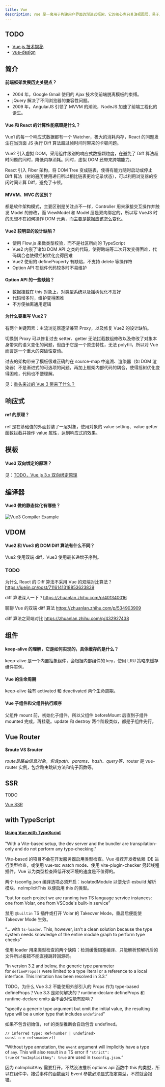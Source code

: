 ```yaml
---
title: Vue
description: Vue 是一套用于构建用户界面的渐进式框架，它的核心库只关注视图层，易于上手，同时也便于与第三方库或既有项目整合。
---
```


## TODO

* [Vue.js 技术揭秘](https://www.zhihu.com/question/390956688/answer/1184696066)
* [vue-design](https://github.com/HcySunYang/vue-design/blob/elegant/docs/art/1start-learn)

## 简介
 
#### 前端框架发展历史关键点？

* 2004 年，Google Gmail 使用的 Ajax 技术使前端脱离模板的束缚。
* jQuery 解决了不同浏览器的兼容性问题。
* 2009 年，AngularJS 引领了 MVVM 的潮流，NodeJS 加速了前端工程化的诞生。

#### Vue 和 React 的计算性能瓶颈是什么？

Vue1 的每一个响应式数据都有一个 Watcher，极大的消耗内存，React 的问题发生在当页面 JS 执行 Diff 算法超过帧时间时带来的卡顿问题。

Vue2 引入虚拟 DOM，采用组件级别的响应式数据颗粒度，在避免了 Diff 算法超时问题的同时，降低内存消耗。同时，虚拟 DOM 还带来跨端能力。

React 引入 Fiber 架构，将 DOM Tree 变成链表，使得有能力随时启动或停止 Diff 算法（树的遍历使用递归所以相比链表更难记录状态），可以利用浏览器的空闲时间计算 Diff，避免了卡顿。

#### MVVM、MVC 的区别？

都是软件架构模式，主要区别是关注点不一样，Controller 用来承接交互操作并触发 Model 的修改，而 ViewModel 和 Model 层是双向绑定的，所以写 VueJS 时的思想不在如何操作 DOM 元素，而主要是数据应该怎么变化。

#### Vue2 较明显的设计缺陷？

* 使用 Flow.js 来做类型校验，而不是社区所向的 TypeScript
* Vue2 内嵌了诸如 DOM API 之类的代码，使得跨端等二次开发变得困难，代码耦合也使得摇树优化变得困难
* Vue2 使用的 defineProperty 有缺陷，不支持 delete 等操作符
* Option API 在组件代码较多时不易维护

#### Option API 的一些缺陷？

* 数据挂载在 this 对象上，对类型系统以及摇树优化不友好
* 代码增多时，维护变得困难
* 不方便抽离通用逻辑

#### 为什么要重写 Vue2？

有两个关键因素：主流浏览器逐渐兼容 Proxy，以及修复 Vue2 的设计缺陷。

切换到 Proxy 可以修复过去 setter、getter 无法拦截数组修改以及修改了对象本身带来的语义变化的问题，但由于它是一个原生特性，无法 polyfill，所以对 Vue 而言是一个重大的突破性变动。

过去的架构带来了模板很难正确的在 source-map 中追溯、渲染器（如 DOM 渲染器）不是渐进式的可选项的问题，再加上框架内部代码的耦合，使得摇树优化变得困难，代码也不便理解。

见：[重头来过的 Vue 3 带来了什么？](https://zhuanlan.zhihu.com/p/147022323)

## 响应式

#### ref 的原理？

ref 是在基础值的外面封装了一层对象，使用对象的 value setting、value getter 函数拦截并操作 value 属性，达到响应式的效果。

## 模板

#### Vue3 双向绑定的原理？

见：[TODO，Vue.js 3.x 双向绑定原理](https://segmentfault.com/a/1190000041716718)

## 编译器

#### Vue3 做的静态优化有哪些？

![Vue3 Compiler Example](https://mgear-image.oss-cn-shanghai.aliyuncs.com/image/other/20220628022452.png)

## VDOM

#### Vue2 和 Vue3 的 DOM Diff 算法有什么不同？

Vue2 使用双端 diff，Vue3 使用最长递增子序列。

### TODO

为什么 React 的 Diff 算法不采用 Vue 的双端对比算法？https://juejin.cn/post/7116141318853623839

diff 算法深入一下？https://zhuanlan.zhihu.com/p/401340016

聊聊 Vue 的双端 diff 算法 https://zhuanlan.zhihu.com/p/534903909

diff 算法之双端对比 https://zhuanlan.zhihu.com/p/432927438

## 组件

#### keep-alive 的理解，它是如何实现的，具体缓存的是什么？

keep-alive 是一个内置抽象组件，会根据内部组件的 key，使用 LRU 策略来缓存组件实例。

#### Vue 的生命周期

keep-alive 独有 activated 和 deactivated 两个生命周期。

#### Vue 子组件和父组件执行顺序

父组件 mount 前，初始化子组件，所以父组件 beforeMount 后直到子组件 mounted 完成，再挂载。update 和 destroy 两个阶段类似，都是子组件先行。

## Vue Router

#### \$route VS \$router

$route 是路由信息对象，包含 path、params、hash、query 等，$router 是 vue-router 实例，包含路由跳转方法和钩子函数等。

## SSR

TODO

[Vue SSR](https://vuejs.org/guide/scaling-up/ssr.html)

## with TypeScript

#### [Using Vue with TypeScript](https://vuejs.org/guide/typescript/overview.html)

"With a Vite-based setup, the dev server and the bundler are transpilation-only and do not perform any type-checking."

Vite-based 的项目不会在开发服务器启用类型检查。Vue 推荐开发者依赖 IDE 进行类型检查，或使用 vue-tsc watch mode、使用 vite-plugin-checker 另起线程插件。Vue 认为类型检查降低开发环境的速度是不值得的。

两个 tsconfig.json 编译选项必须开启：isolatedModule 以便允许 esbuild 解析模块、noImplicitThis 以便启用 this 的类型。

“but for each project we are running two TS language service instances: one from Volar, one from VSCode's built-in service”

禁用 `@builtin` TS 插件或打开 Volar 的 Takeover Mode，重启后便能使 Takeover Mode 生效。

“... with `ts-loader`. This, however, isn't a clean solution because the type system needs knowledge of the entire module graph to perform type checks”

使用 loader 用来类型检查的两个缺陷：检测缓慢阻塞编译、只能解析预解析后的文件所以报错不能直接跳转回源码。

“In version 3.2 and below, the generic type parameter for `defineProps()` were limited to a type literal or a reference to a local interface. This limitation has been resolved in 3.3.”

TODO。为什么 Vue 3.2 不能使用外部引入的 Props 作为 type-based defineProps？Vue 3.3 是如何解决的？runtime-declare defineProps 和 runtime-declare emits 会不会对性能有影响？

“specify a generic type argument but omit the initial value, the resulting type will be a union type that includes `undefined`”

如果不包含初始值，ref 的类型推断会自动包含 undefined。

```vue
// inferred type: Ref<number | undefined>
const n = ref<number>()
```

”Without type annotation, the `event` argument will implicitly have a type of `any`. This will also result in a TS error if `"strict": true` or `"noImplicitAny": true` are used in `tsconfig.json`.“

因为 noImplicitAny 需要打开，不然没法推断 options api 函数中 this 的类型，所以在组件中，接受事件的函数面对 Event 参数必须显式指定类型，不然就会报错。
